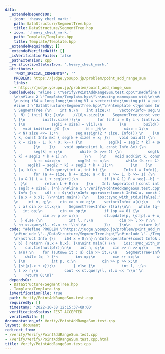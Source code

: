 ```yaml
---
data:
  _extendedDependsOn:
  - icon: ':heavy_check_mark:'
    path: DataStructure/SegmentTree.hpp
    title: DataStructure/SegmentTree.hpp
  - icon: ':heavy_check_mark:'
    path: Template/Template.hpp
    title: Template/Template.hpp
  _extendedRequiredBy: []
  _extendedVerifiedWith: []
  _isVerificationFailed: false
  _pathExtension: cpp
  _verificationStatusIcon: ':heavy_check_mark:'
  attributes:
    '*NOT_SPECIAL_COMMENTS*': ''
    PROBLEM: https://judge.yosupo.jp/problem/point_add_range_sum
    links:
    - https://judge.yosupo.jp/problem/point_add_range_sum
  bundledCode: "#line 1 \"Verify/PointAddRangeSum.test.cpp\"\n#define PROBLEM \"https://judge.yosupo.jp/problem/point_add_range_sum\"\
    \n\n#line 2 \"Template/Template.hpp\"\n\nusing namespace std;\n\n#include <bits/stdc++.h>\n\
    \nusing i64 = long long;\nusing VI = vector<int>;\nusing pii = pair<int, int>;\n\
    #line 3 \"DataStructure/SegmentTree.hpp\"\n\ntemplate <typename Info>\nstruct\
    \ SegmentTree {\n    int N;\n    int size;\n    vector<Info> seg;\n\n    SegmentTree(int\
    \ _N) { init(_N); }\n\n    //[0,v.size)\n    SegmentTree(const vector<Info> &v)\
    \ {\n        init(v.size());\n        for (int i = 0; i < (int)v.size(); i++)\
    \ {\n            seg[i + size] = v[i];\n        }\n        build();\n    }\n \
    \   void init(int _N) {\n        N = _N;\n        size = 1;\n        while (size\
    \ < N) size <<= 1;\n        seg.assign(2 * size, Info());\n    }\n    void set(int\
    \ k, const Info &x) { seg[k + size] = x; }\n    void build() {\n        for (int\
    \ k = size - 1; k > 0; k--) {\n            seg[k] = seg[2 * k] + seg[2 * k + 1];\n\
    \        }\n    }\n    void update(int k, const Info &x) {\n        k += size;\n\
    \        seg[k] = x;\n        while (k >>= 1) {\n            seg[k] = seg[2 *\
    \ k] + seg[2 * k + 1];\n        }\n    }\n    void add(int k, const Info &x) {\n\
    \        k += size;\n        seg[k] += x;\n        while (k >>= 1) {\n       \
    \     seg[k] = seg[2 * k] + seg[2 * k + 1];\n        }\n    }\n    // query to\
    \ [a, b)\n    Info query(int a, int b) {\n        Info L = Info(), R = Info();\n\
    \        for (a += size, b += size; a < b; a >>= 1, b >>= 1) {\n            if\
    \ (a & 1) L = L + seg[a++];\n            if (b & 1) R = seg[--b] + R;\n      \
    \  }\n        return L + R;\n    }\n    Info &operator[](const int &k) { return\
    \ seg[k + size]; }\n};\n#line 5 \"Verify/PointAddRangeSum.test.cpp\"\n\nstruct\
    \ Info {\n    i64 x = 0;\n};\nInfo operator+(const Info& a, const Info& b) { return\
    \ {a.x + b.x}; }\n\nint main() {\n    ios::sync_with_stdio(false);\n    cin.tie(nullptr);\n\
    \n    int n, q;\n    cin >> n >> q;\n    vector<Info> a(n);\n    for (auto&& it\
    \ : a) cin >> it.x;\n    SegmentTree<Info> st(a);\n\n    while (q--) {\n     \
    \   int op;\n        cin >> op;\n        if (op == 0) {\n            int p, x;\n\
    \            cin >> p >> x;\n            st.update(p, {st[p].x + x});\n      \
    \  } else {\n            int l, r;\n            cin >> l >> r;\n            cout\
    \ << st.query(l, r).x << '\\n';\n        }\n    }\n\n    return 0;\n}\n"
  code: "#define PROBLEM \"https://judge.yosupo.jp/problem/point_add_range_sum\"\n\
    \n#include \"../DataStructure/SegmentTree.hpp\"\n#include \"../Template/Template.hpp\"\
    \n\nstruct Info {\n    i64 x = 0;\n};\nInfo operator+(const Info& a, const Info&\
    \ b) { return {a.x + b.x}; }\n\nint main() {\n    ios::sync_with_stdio(false);\n\
    \    cin.tie(nullptr);\n\n    int n, q;\n    cin >> n >> q;\n    vector<Info>\
    \ a(n);\n    for (auto&& it : a) cin >> it.x;\n    SegmentTree<Info> st(a);\n\n\
    \    while (q--) {\n        int op;\n        cin >> op;\n        if (op == 0)\
    \ {\n            int p, x;\n            cin >> p >> x;\n            st.update(p,\
    \ {st[p].x + x});\n        } else {\n            int l, r;\n            cin >>\
    \ l >> r;\n            cout << st.query(l, r).x << '\\n';\n        }\n    }\n\n\
    \    return 0;\n}"
  dependsOn:
  - DataStructure/SegmentTree.hpp
  - Template/Template.hpp
  isVerificationFile: true
  path: Verify/PointAddRangeSum.test.cpp
  requiredBy: []
  timestamp: '2022-10-18 12:15:37+08:00'
  verificationStatus: TEST_ACCEPTED
  verifiedWith: []
documentation_of: Verify/PointAddRangeSum.test.cpp
layout: document
redirect_from:
- /verify/Verify/PointAddRangeSum.test.cpp
- /verify/Verify/PointAddRangeSum.test.cpp.html
title: Verify/PointAddRangeSum.test.cpp
---
```

